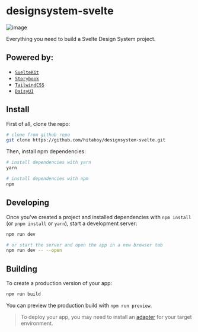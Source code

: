 # designsystem-svelte
![image](https://user-images.githubusercontent.com/1875806/166934609-9334a6bf-60e0-4e88-8008-55b2169f1ce6.png)

Everything you need to build a Svelte Design System project.

## Powered by: 
- [`SvelteKit`](https://kit.svelte.dev/)
- [`Storybook`](https://storybook.js.org/)
- [`TailwindCSS`](https://tailwindcss.com/)
- [`DaisyUI`](https://daisyui.com/)

## Install

First of all, clone the repo: 
```bash
# clone from github repo
git clone https://github.com/hitaboy/designsystem-svelte.git
```

Then, install npm dependencies:
```bash
# install dependencies with yarn
yarn 

# install dependencies with npm
npm 
```

## Developing

Once you've created a project and installed dependencies with `npm install` (or `pnpm install` or `yarn`), start a development server:

```bash
npm run dev

# or start the server and open the app in a new browser tab
npm run dev -- --open
```

## Building

To create a production version of your app:

```bash
npm run build
```

You can preview the production build with `npm run preview`.

> To deploy your app, you may need to install an [adapter](https://kit.svelte.dev/docs/adapters) for your target environment.
